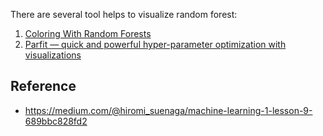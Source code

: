 There are several tool helps to visualize random forest:

1. [Coloring With Random Forests](http://structuringtheunstructured.blogspot.com/2017/11/coloring-with-random-forests.html)
2. [Parfit — quick and powerful hyper-parameter optimization with visualizations](https://medium.com/mlreview/parfit-hyper-parameter-optimization-77253e7e175e)

## Reference
- https://medium.com/@hiromi_suenaga/machine-learning-1-lesson-9-689bbc828fd2